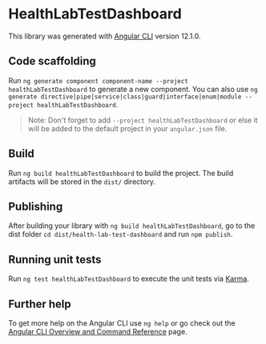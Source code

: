 # HealthLabTestDashboard

This library was generated with [Angular CLI](https://github.com/angular/angular-cli) version 12.1.0.

## Code scaffolding

Run `ng generate component component-name --project healthLabTestDashboard` to generate a new component. You can also use `ng generate directive|pipe|service|class|guard|interface|enum|module --project healthLabTestDashboard`.
> Note: Don't forget to add `--project healthLabTestDashboard` or else it will be added to the default project in your `angular.json` file. 

## Build

Run `ng build healthLabTestDashboard` to build the project. The build artifacts will be stored in the `dist/` directory.

## Publishing

After building your library with `ng build healthLabTestDashboard`, go to the dist folder `cd dist/health-lab-test-dashboard` and run `npm publish`.

## Running unit tests

Run `ng test healthLabTestDashboard` to execute the unit tests via [Karma](https://karma-runner.github.io).

## Further help

To get more help on the Angular CLI use `ng help` or go check out the [Angular CLI Overview and Command Reference](https://angular.io/cli) page.
